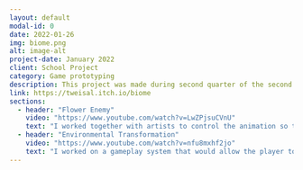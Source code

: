 ```yaml
---
layout: default
modal-id: 0
date: 2022-01-26
img: biome.png
alt: image-alt
project-date: January 2022
client: School Project
category: Game prototyping
description: This project was made during second quarter of the second year at Breda University of Applied Sciences. I primarily worked on gameplay programming and also some minor graphics programming. During this project I prototyped plants growing when the player gets close to them, as well as the behaviour of the enemy flowers. This was the first time I worked with 3D animations with games, and I managed to incorporate it well into the enemy behaviour.
link: https://tweisal.itch.io/biome
sections:
  - header: "Flower Enemy"
    video: "https://www.youtube.com/watch?v=LwZPjsuCVnU"
    text: "I worked together with artists to control the animation so that the flower would target the player if they entered a certain range. The light inside the flower is programmatically implemented so that artists can change the settings. The light shines through because of subsurface scattering. This was the first time I worked with enemy behaviour before, so I had some struggles initially, but by testing out the capabilities of Unreal Engine, I discovered how to make it work as designers intended."
  - header: "Environmental Transformation"
    video: "https://www.youtube.com/watch?v=nfu8mxhf2jo"
    text: "I worked on a gameplay system that would allow the player to transform the cursed environment into a flourishing environment. We took inspiration from Kena, for this aspect of the game. I used shader techniques to make the flowers grow and dynamically change colours. I also implemented the gameplay camera transition to give the player a clear view of what is happening. I also added the growing ring to indicate the borders of the transformation and to give it more visual flair."
---
```

